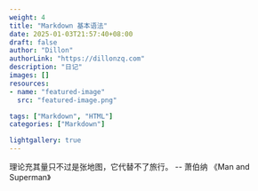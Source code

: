 ```yaml
---
weight: 4
title: "Markdown 基本语法"
date: 2025-01-03T21:57:40+08:00
draft: false
author: "Dillon"
authorLink: "https://dillonzq.com"
description: "日记"
images: []
resources:
- name: "featured-image"
  src: "featured-image.png"

tags: ["Markdown", "HTML"]
categories: ["Markdown"]

lightgallery: true
---
```


理论充其量只不过是张地图，它代替不了旅行。 
                            -- 萧伯纳 《Man and Superman》